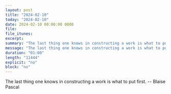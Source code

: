 ```yaml
---
layout: post
title: "2024-02-10"
today: "2024-02-10"
date: 2024-02-10 00:00:00 0000
file:
file_itunes:
excerpt:
summary: "The last thing one knows in constructing a work is what to put first. -- Blaise Pascal"
message: "The last thing one knows in constructing a work is what to put first. -- Blaise Pascal"
duration: "01:00"
length: "11444"
explicit: "no"
block: "no"
---
```

The last thing one knows in constructing a work is what to put first. -- Blaise Pascal

